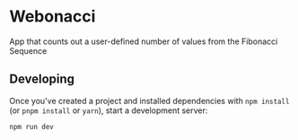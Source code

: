 # Webonacci

App that counts out a user-defined number of values from the Fibonacci Sequence


## Developing

Once you've created a project and installed dependencies with `npm install` (or `pnpm install` or `yarn`), start a development server:

```bash
npm run dev

```
